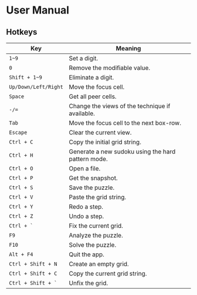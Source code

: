 # User Manual



## Hotkeys

| Key                   | Meaning                                            |
| --------------------- | -------------------------------------------------- |
| `1~9`                 | Set a digit.                                       |
| `0`                   | Remove the modifiable value.                       |
| `Shift + 1~9`         | Eliminate a digit.                                 |
| `Up/Down/Left/Right`  | Move the focus cell.                               |
| `Space`               | Get all peer cells.                                |
| `-/=`                 | Change the views of the technique if available.    |
| `Tab`                 | Move the focus cell to the next box-row.           |
| `Escape`              | Clear the current view.                            |
| `Ctrl + C`            | Copy the initial grid string.                      |
| `Ctrl + H`            | Generate a new sudoku using the hard pattern mode. |
| `Ctrl + O`            | Open a file.                                       |
| `Ctrl + P`            | Get the snapshot.                                  |
| `Ctrl + S`            | Save the puzzle.                                   |
| `Ctrl + V`            | Paste the grid string.                             |
| `Ctrl + Y`            | Redo a step.                                       |
| `Ctrl + Z`            | Undo a step.                                       |
| ``Ctrl + ` ``         | Fix the current grid.                              |
| `F9`                  | Analyze the puzzle.                                |
| `F10`                 | Solve the puzzle.                                  |
| `Alt + F4`            | Quit the app.                                      |
| `Ctrl + Shift + N`    | Create an empty grid.                              |
| `Ctrl + Shift + C`    | Copy the current grid string.                      |
| ``Ctrl + Shift + ` `` | Unfix the grid.                                    |

